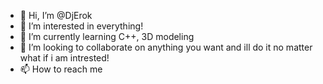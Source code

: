 - 👋 Hi, I’m @DjErok
- 👀 I’m interested in everything!
- 🌱 I’m currently learning C++, 3D modeling
- 💞️ I’m looking to collaborate on anything you want and ill do it no matter what if i am intrested!
- 📫 How to reach me 

<!---
DjErok/DjErok is a ✨ special ✨ repository because its `README.md` (this file) appears on your GitHub profile.
You can click the Preview link to take a look at your changes.
--->
